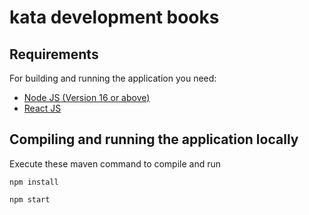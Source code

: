 # kata development books

## Requirements

For building and running the application you need:

- [Node JS (Version 16 or above) ](https://nodejs.org/en/)
- [React JS](https://reactjs.org/)

## Compiling and running the application locally

Execute these maven command to compile and run

```shell
npm install
```

```shell
npm start
```